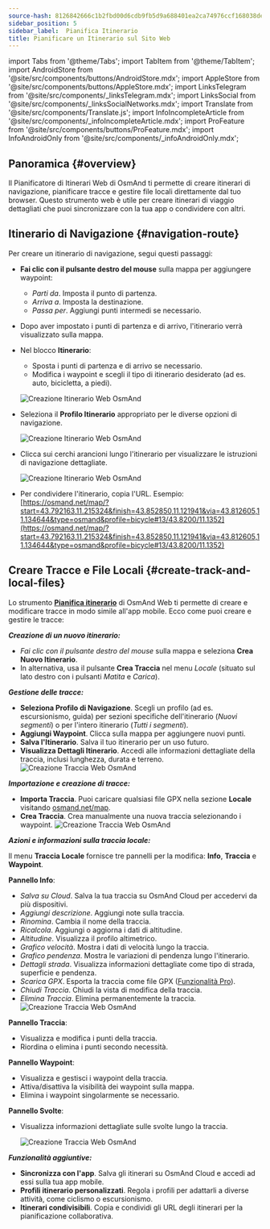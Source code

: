 ```yaml
---
source-hash: 8126842666c1b2fbd00d6cdb9fb5d9a688401ea2ca74976ccf168038defc6772
sidebar_position: 5
sidebar_label:  Pianifica Itinerario
title: Pianificare un Itinerario sul Sito Web
---
```

import Tabs from '@theme/Tabs';
import TabItem from '@theme/TabItem';
import AndroidStore from '@site/src/components/buttons/AndroidStore.mdx';
import AppleStore from '@site/src/components/buttons/AppleStore.mdx';
import LinksTelegram from '@site/src/components/_linksTelegram.mdx';
import LinksSocial from '@site/src/components/_linksSocialNetworks.mdx';
import Translate from '@site/src/components/Translate.js';
import InfoIncompleteArticle from '@site/src/components/_infoIncompleteArticle.mdx';
import ProFeature from '@site/src/components/buttons/ProFeature.mdx';
import InfoAndroidOnly from '@site/src/components/_infoAndroidOnly.mdx';


<InfoIncompleteArticle/>


## Panoramica {#overview}

Il Pianificatore di Itinerari Web di OsmAnd ti permette di creare itinerari di navigazione, pianificare tracce e gestire file locali direttamente dal tuo browser. Questo strumento web è utile per creare itinerari di viaggio dettagliati che puoi sincronizzare con la tua app o condividere con altri.


## Itinerario di Navigazione {#navigation-route}

Per creare un itinerario di navigazione, segui questi passaggi:

- **Fai clic con il pulsante destro del mouse** sulla mappa per aggiungere waypoint:

  - *Parti da*. Imposta il punto di partenza.
  - *Arriva a*. Imposta la destinazione.
  - *Passa per*. Aggiungi punti intermedi se necessario.

- Dopo aver impostato i punti di partenza e di arrivo, l'itinerario verrà visualizzato sulla mappa.

- Nel blocco **Itinerario**:

  - Sposta i punti di partenza e di arrivo se necessario.
  - Modifica i waypoint e scegli il tipo di itinerario desiderato (ad es. auto, bicicletta, a piedi).

  ![Creazione Itinerario Web OsmAnd](@site/static/img/web/navigation.png)

- Seleziona il **Profilo Itinerario** appropriato per le diverse opzioni di navigazione.

  ![Creazione Itinerario Web OsmAnd](@site/static/img/web/profile_type.png)

- Clicca sui cerchi arancioni lungo l'itinerario per visualizzare le istruzioni di navigazione dettagliate.

  ![Creazione Itinerario Web OsmAnd](@site/static/img/web/nav_instr.png)

- Per condividere l'itinerario, copia l'URL. Esempio: [https://osmand.net/map/?start=43.792163,11.215324&finish=43.852850,11.121941&via=43.812605,11.134644&type=osmand&profile=bicycle#13/43.8200/11.1352](https://osmand.net/map/?start=43.792163,11.215324&finish=43.852850,11.121941&via=43.812605,11.134644&type=osmand&profile=bicycle#13/43.8200/11.1352)


## Creare Tracce e File Locali {#create-track-and-local-files}

Lo strumento [**Pianifica itinerario**](../plan-route/create-route.md) di OsmAnd Web ti permette di creare e modificare tracce in modo simile all'app mobile. Ecco come puoi creare e gestire le tracce:


***Creazione di un nuovo itinerario:***

- *Fai clic con il pulsante destro del mouse* sulla mappa e seleziona **Crea Nuovo Itinerario**.
- In alternativa, usa il pulsante **Crea Traccia** nel menu *Locale* (situato sul lato destro con i pulsanti *Matita* e *Carica*).


***Gestione delle tracce:***

- **Seleziona Profilo di Navigazione**. Scegli un profilo (ad es. escursionismo, guida) per sezioni specifiche dell'itinerario (*Nuovi segmenti*) o per l'intero itinerario (*Tutti i segmenti*).
- **Aggiungi Waypoint**. Clicca sulla mappa per aggiungere nuovi punti.
- **Salva l'Itinerario**. Salva il tuo itinerario per un uso futuro.
- **Visualizza Dettagli Itinerario**. Accedi alle informazioni dettagliate della traccia, inclusi lunghezza, durata e terreno.
  ![Creazione Traccia Web OsmAnd](@site/static/img/web/create_route.png)


***Importazione e creazione di tracce:***

- **Importa Traccia**. Puoi caricare qualsiasi file GPX nella sezione **Locale** visitando [osmand.net/map](https://osmand.net/map).
- **Crea Traccia**. Crea manualmente una nuova traccia selezionando i waypoint.
  ![Creazione Traccia Web OsmAnd](@site/static/img/web/create_route_2.png)


***Azioni e informazioni sulla traccia locale:***

Il menu **Traccia Locale** fornisce tre pannelli per la modifica: **Info**, **Traccia** e **Waypoint**.

**Pannello Info**:

- *Salva su Cloud*. Salva la tua traccia su OsmAnd Cloud per accedervi da più dispositivi.
- *Aggiungi descrizione*. Aggiungi note sulla traccia.
- *Rinomina*. Cambia il nome della traccia.
- *Ricalcola*. Aggiungi o aggiorna i dati di altitudine.
- *Altitudine*. Visualizza il profilo altimetrico.
- *Grafico velocità*. Mostra i dati di velocità lungo la traccia.
- *Grafico pendenza*. Mostra le variazioni di pendenza lungo l'itinerario.
- *Dettagli strada*. Visualizza informazioni dettagliate come tipo di strada, superficie e pendenza.
- *Scarica GPX*. Esporta la traccia come file GPX ([Funzionalità Pro](../purchases/index.md)).
- *Chiudi Traccia*. Chiudi la vista di modifica della traccia.
- *Elimina Traccia*. Elimina permanentemente la traccia.
  ![Creazione Traccia Web OsmAnd](@site/static/img/web/create_route_3.png)

**Pannello Traccia**:

- Visualizza e modifica i punti della traccia.
- Riordina o elimina i punti secondo necessità.

**Pannello Waypoint**:

- Visualizza e gestisci i waypoint della traccia.
- Attiva/disattiva la visibilità dei waypoint sulla mappa.
- Elimina i waypoint singolarmente se necessario.

**Pannello Svolte**:

- Visualizza informazioni dettagliate sulle svolte lungo la traccia.

  ![Creazione Traccia Web OsmAnd](@site/static/img/web/create_route_1.png)


***Funzionalità aggiuntive:***

- **Sincronizza con l'app**. Salva gli itinerari su OsmAnd Cloud e accedi ad essi sulla tua app mobile.
- **Profili itinerario personalizzati**. Regola i profili per adattarli a diverse attività, come ciclismo o escursionismo.
- **Itinerari condivisibili**. Copia e condividi gli URL degli itinerari per la pianificazione collaborativa.